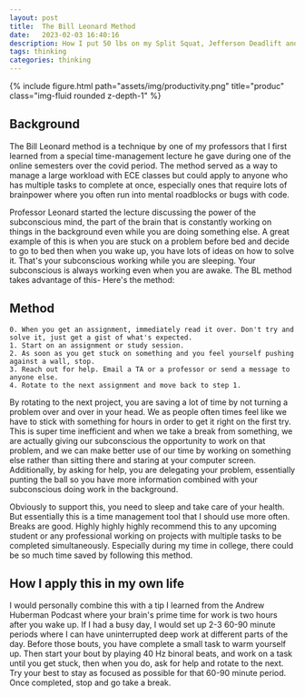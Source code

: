 ```yaml
---
layout: post
title:  The Bill Leonard Method
date:   2023-02-03 16:40:16
description: How I put 50 lbs on my Split Squat, Jefferson Deadlift and 20 lbs on my Press in two weeks
tags: thinking
categories: thinking
---
```

<div class="container">
    <div class="row">
        <div class="col-sm mt-3 mt-md-0">
            {% include figure.html path="assets/img/productivity.png" title="produc" class="img-fluid rounded z-depth-1" %}
        </div>
    </div>
</div>

## Background

The Bill Leonard method is a technique by one of my professors that I first learned from a special time-management lecture he gave during one of the online semesters over the covid period.  The method served as a way to manage a large workload with ECE classes but could apply to anyone who has multiple tasks to complete at once, especially ones that require lots of brainpower where you often run into mental roadblocks or bugs with code. 

Professor Leonard started the lecture discussing the power of the subconscious mind, the part of the brain that is constantly working on things in the background even while you are doing something else. A great example of this is when you are stuck on a problem before bed and decide to go to bed then when you wake up, you have lots of ideas on how to solve it. That's your subconscious working while you are sleeping. Your subconscious is always working even when you are awake. The BL method takes advantage of this- Here's the method:

## Method


	0. When you get an assignment, immediately read it over. Don't try and solve it, just get a gist of what's expected.
	1. Start on an assignment or study session.
	2. As soon as you get stuck on something and you feel yourself pushing against a wall, stop. 
	3. Reach out for help. Email a TA or a professor or send a message to anyone else. 
	4. Rotate to the next assignment and move back to step 1. 

By rotating to the next project, you are saving a lot of time by not turning a problem over and over in your head. We as people often times feel like we have to stick with something for hours in order to get it right on the first try. This is super time inefficient and when we take a break from something, we are actually giving our subconscious the opportunity to work on that problem, and we can make better use of our time by working on something else rather than sitting there and staring at your computer screen. Additionally, by asking for help, you are delegating your problem, essentially punting the ball so you have more information combined with your subconscious doing work in the background. 

Obviously to support this, you need to sleep and take care of your health. But essentially this is a time management tool that I should use more often. Breaks are good. Highly highly highly recommend this to any upcoming student or any professional working on projects with multiple tasks to be completed simultaneously. Especially during my time in college, there could be so much time saved by following this method.  

## How I apply this in my own life

I would personally combine this with a tip I learned from the Andrew Huberman Podcast where your brain's prime time for work is two hours after you wake up. If I had a busy day, I would set up 2-3 60-90 minute periods where I can have uninterrupted deep work at different parts of the day. Before those bouts, you have complete a small task to warm yourself up. Then start your bout by playing 40 Hz binoral beats, and work on a task until you get stuck, then when you do, ask for help and rotate to the next. Try your best to stay as focused as possible for that 60-90 minute period. Once completed, stop and go take a break. 